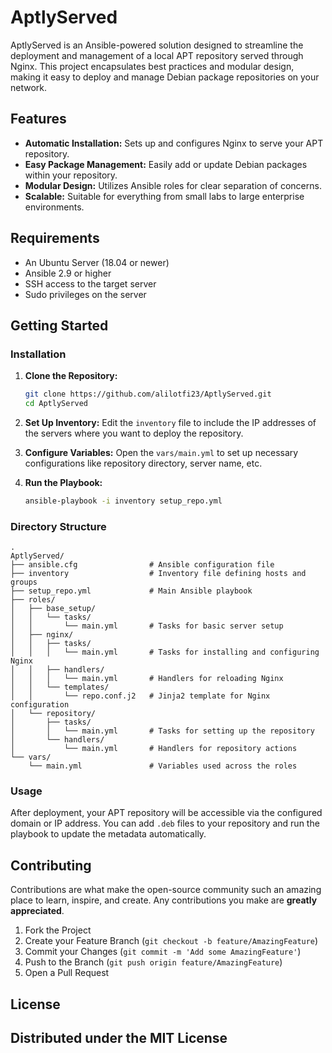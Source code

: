 # AptlyServed

AptlyServed is an Ansible-powered solution designed to streamline the deployment and management of a local APT repository served through Nginx. This project encapsulates best practices and modular design, making it easy to deploy and manage Debian package repositories on your network.

## Features

- **Automatic Installation:** Sets up and configures Nginx to serve your APT repository.
- **Easy Package Management:** Easily add or update Debian packages within your repository.
- **Modular Design:** Utilizes Ansible roles for clear separation of concerns.
- **Scalable:** Suitable for everything from small labs to large enterprise environments.

## Requirements

- An Ubuntu Server (18.04 or newer)
- Ansible 2.9 or higher
- SSH access to the target server
- Sudo privileges on the server

## Getting Started

### Installation

1. **Clone the Repository:**
   ```bash
   git clone https://github.com/alilotfi23/AptlyServed.git
   cd AptlyServed
   ```

2. **Set Up Inventory:**
   Edit the `inventory` file to include the IP addresses of the servers where you want to deploy the repository.

3. **Configure Variables:**
   Open the `vars/main.yml` to set up necessary configurations like repository directory, server name, etc.

4. **Run the Playbook:**
   ```bash
   ansible-playbook -i inventory setup_repo.yml
   ```

### Directory Structure

```
.
AptlyServed/
├── ansible.cfg                # Ansible configuration file
├── inventory                  # Inventory file defining hosts and groups
├── setup_repo.yml             # Main Ansible playbook
├── roles/
│   ├── base_setup/
│   │   └── tasks/
│   │       └── main.yml       # Tasks for basic server setup
│   ├── nginx/
│   │   ├── tasks/
│   │   │   └── main.yml       # Tasks for installing and configuring Nginx
│   │   ├── handlers/
│   │   │   └── main.yml       # Handlers for reloading Nginx
│   │   └── templates/
│   │       └── repo.conf.j2   # Jinja2 template for Nginx configuration
│   └── repository/
│       ├── tasks/
│       │   └── main.yml       # Tasks for setting up the repository
│       └── handlers/
│           └── main.yml       # Handlers for repository actions
└── vars/
    └── main.yml               # Variables used across the roles

```

### Usage

After deployment, your APT repository will be accessible via the configured domain or IP address. You can add `.deb` files to your repository and run the playbook to update the metadata automatically.

## Contributing

Contributions are what make the open-source community such an amazing place to learn, inspire, and create. Any contributions you make are **greatly appreciated**.

1. Fork the Project
2. Create your Feature Branch (`git checkout -b feature/AmazingFeature`)
3. Commit your Changes (`git commit -m 'Add some AmazingFeature'`)
4. Push to the Branch (`git push origin feature/AmazingFeature`)
5. Open a Pull Request

## License
Distributed under the MIT License
---
